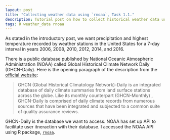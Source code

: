 ```yaml
---
layout: post
title: "Collecting weather data using `rnoaa`, Task 1.1."
description: Tutorial post on how to collect historical weather data using R package, 'rnoaa'.
tags: R weather_data rnoaa
---
```


As stated in the introductory post, we want precipitation and highest temperature recorded by weather stations in the United States for a 7-day interval in years 2006, 2008, 2010, 2012, 2014, and 2016. 

There is a public database published by National Oceanic Atmospheric Administration (NOAA) called Global Historical Climate Network Daily (GHCN-Daily). Here is the opening paragraph of the description from the [official website](https://www.ncdc.noaa.gov/ghcn-daily-description):
> GHCN (Global Historical Climatology Network)-Daily is an integrated database of daily climate summaries from land surface stations across the globe. Like its monthly counterpart (GHCN-Monthly) , GHCN-Daily is comprised of daily climate records from numerous sources that have been integrated and subjected to a common suite of quality assurance reviews.

GHCN-Daily is the database we want to access. NOAA has set up API to facilitate user itneraction with their database. I accessed the NOAA API using R package, [`rnoaa`](https://CRAN.R-project.org/package=rnoaa). 